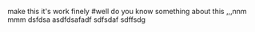 
make this it's work finely
#well do you know something about this ,,,nnm
mmm
dsfdsa
asdfdsafadf
sdfsdaf
sdffsdg
